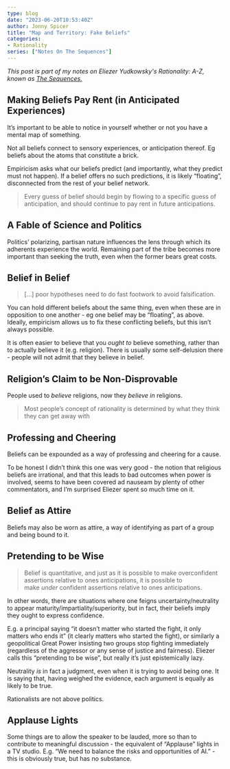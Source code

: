 ```yaml
---
type: blog
date: "2023-06-20T10:53:40Z"
author: Jonny Spicer
title: "Map and Territory: Fake Beliefs"
categories:
- Rationality
series: ["Notes On The Sequences"]
---
```

*This post is part of my notes on Eliezer Yudkowsky's Rationality: A-Z, known as [The Sequences.](https://www.lesswrong.com/rationality#5g5TkQTe9rmPS5vvM)*

## Making Beliefs Pay Rent (in Anticipated Experiences)

It’s important to be able to notice in yourself whether or not you have a mental map of something.

Not all beliefs connect to sensory experiences, or anticipation thereof. Eg beliefs about the atoms that constitute a brick.

Empiricism asks what our beliefs predict (and importantly, what they predict must not happen). If a belief offers no such predictions, it is likely “floating”, disconnected from the rest of your belief network.

> Every guess of belief should begin by flowing to a specific guess of anticipation, and should continue to pay rent in future anticipations.
> 

## A Fable of Science and Politics

Politics’ polarizing, partisan nature influences the lens through which its adherents experience the world. Remaining part of the tribe becomes more important than seeking the truth, even when the former bears great costs.

## Belief in Belief

> […] poor hypotheses need to do fast footwork to avoid falsification.
> 

You can hold different beliefs about the same thing, even when these are in opposition to one another - eg one belief may be “floating”, as above. Ideally, empiricism allows us to fix these conflicting beliefs, but this isn’t always possible.

It is often easier to believe that you *ought to* believe something, rather than to actually believe it (e.g. religion). There is usually some self-delusion there - people will not admit that they believe in belief.

## Religion’s Claim to be Non-Disprovable

People used to *believe* religions, now they *believe in* religions.

> Most people’s concept of rationality is determined by what they think they can get away with
> 

## Professing and Cheering

Beliefs can be expounded as a way of professing and cheering for a cause.

To be honest I didn’t think this one was very good - the notion that religious beliefs are irrational, and that this leads to bad outcomes when power is involved, seems to have been covered ad nauseam by plenty of other commentators, and I’m surprised Eliezer spent so much time on it.

## Belief as Attire

Beliefs may also be worn as attire, a way of identifying as part of a group and being bound to it. 

## Pretending to be Wise

> Belief is quantitative, and just as it is possible to make overconfident assertions relative to ones anticipations, it is possible to make *under* confident assertions relative to ones anticipations.
> 

In other words, there are situations where one feigns uncertainty/neutrality to appear maturity/impartiality/superiority, but in fact, their beliefs imply they ought to express confidence.

E.g. a principal saying “it doesn’t matter who started the fight, it only matters who ends it” (it clearly matters who started the fight), or similarly a geopolitical Great Power insisting two groups stop fighting immediately (regardless of the aggressor or any sense of justice and fairness). Eliezer calls this “pretending to be wise”, but really it’s just epistemically lazy.

Neutrality *is* in fact a judgment, even when it is trying to avoid being one. It is saying that, having weighed the evidence, each argument is equally as likely to be true.

Rationalists are not above politics.

## Applause Lights

Some things are to allow the speaker to be lauded, more so than to contribute to meaningful discussion - the equivalent of “Applause” lights in a TV studio. E.g. “We need to balance the risks and opportunities of AI.” - this is obviously true, but has no substance.